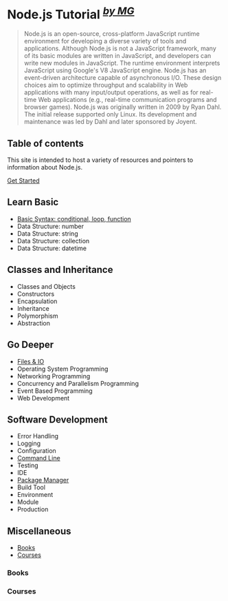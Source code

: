 # Node.js Tutorial <sup><i><a href="http://magizbox.com/">by MG</a></i></sup>

> Node.js is an open-source, cross-platform JavaScript runtime environment for developing a diverse variety of tools and applications. Although Node.js is not a JavaScript framework, many of its basic modules are written in JavaScript, and developers can write new modules in JavaScript. The runtime environment interprets JavaScript using Google's V8 JavaScript engine. Node.js has an event-driven architecture capable of asynchronous I/O. These design choices aim to optimize throughput and scalability in Web applications with many input/output operations, as well as for real-time Web applications (e.g., real-time communication programs and browser games). Node.js was originally written in 2009 by Ryan Dahl. The initial release supported only Linux. Its development and maintenance was led by Dahl and later sponsored by Joyent.

## Table of contents

This site is intended to host a variety of resources and pointers to information about Node.js. 

[<span class="fa fa-cloud-download"></span> Get Started](get_started.md)

## Learn Basic

* [Basic Syntax: conditional, loop, function](basic_syntax.md)
* Data Structure: number
* Data Structure: string
* Data Structure: collection 
* Data Structure: datetime

## Classes and Inheritance

* Classes and Objects
* Constructors
* Encapsulation
* Inheritance
* Polymorphism
* Abstraction

## Go Deeper

* [Files & IO](io.md)
* Operating System Programming
* Networking Programming
* Concurrency and Parallelism Programming
* Event Based Programming
* Web Development

## Software Development

* Error Handling
* Logging
* Configuration
* [Command Line](command_line.md)
* Testing
* IDE
* [Package Manager](package_manager.md)
* Build Tool
* Environment
* Module
* Production

## Miscellaneous 

* [Books](#books)
* [Courses](#courses)

### Books

<div class="books" gid="1U-R9ba2wBN_qVKdNuRtx7e7TigmfvEjqC3tdnaB1yHw"></div>
<div class="clearfix"></div>

### Courses

<div class="courses" gid="1Ex0wBWKbMVSvQshfEvFqNQ7dHADfkYuAidwXlqtB6oY"></div>
